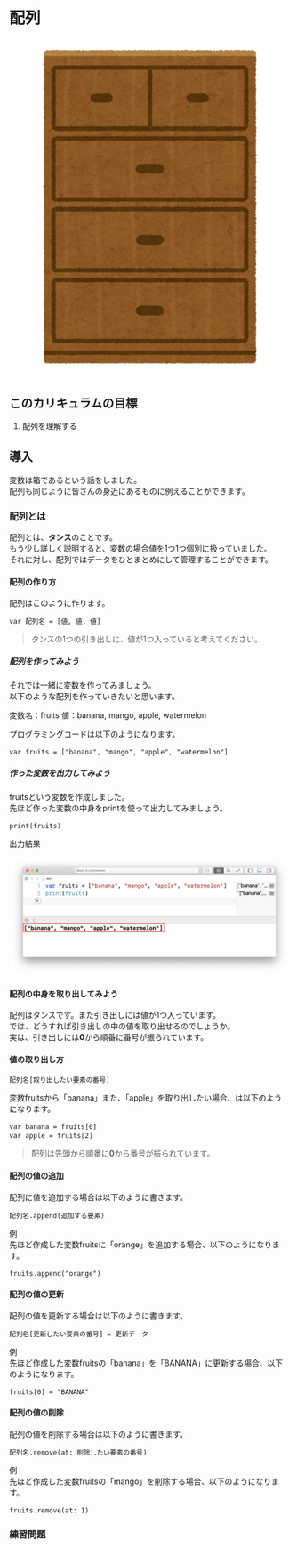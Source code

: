 # 配列
![Swiftロゴ](./img/kagu_tansu.png)

## このカリキュラムの目標
1. 配列を理解する

## 導入
変数は箱であるという話をしました。  
配列も同じように皆さんの身近にあるものに例えることができます。

### 配列とは
配列とは、**タンス**のことです。  
もう少し詳しく説明すると、変数の場合値を1つ1つ個別に扱っていました。  
それに対し、配列ではデータをひとまとめにして管理することができます。

#### 配列の作り方
配列はこのように作ります。

```
var 配列名 = [値, 値, 値]
```

> タンスの1つの引き出しに、値が1つ入っていると考えてください。

##### 配列を作ってみよう
それでは一緒に変数を作ってみましょう。   
以下のような配列を作っていきたいと思います。

変数名：fruits
値：banana, mango, apple, watermelon

プログラミングコードは以下のようになります。

```
var fruits = ["banana", "mango", "apple", "watermelon"]
```

##### 作った変数を出力してみよう
fruitsという変数を作成しました。  
先ほど作った変数の中身をprintを使って出力してみましょう。

```
print(fruits)
```

出力結果

![Swiftロゴ](./img/print_array_fruits.png)

#### 配列の中身を取り出してみよう
配列はタンスです。また引き出しには値が1つ入っています。  
では、どうすれば引き出しの中の値を取り出せるのでしょうか。  
実は、引き出しには**0**から順番に番号が振られています。

#### 値の取り出し方

```
配列名[取り出したい要素の番号]
```

変数fruitsから「banana」また、「apple」を取り出したい場合、は以下のようになります。

```
var banana = fruits[0]
var apple = fruits[2]
```

> 配列は先頭から順番に**0**から番号が振られています。

#### 配列の値の追加
配列に値を追加する場合は以下のように書きます。

```
配列名.append(追加する要素)
```

例  
先ほど作成した変数fruitsに「orange」を追加する場合、以下のようになります。

```
fruits.append("orange")
```

#### 配列の値の更新
配列の値を更新する場合は以下のように書きます。

```
配列名[更新したい要素の番号] = 更新データ
```

例  
先ほど作成した変数fruitsの「banana」を「BANANA」に更新する場合、以下のようになります。

```
fruits[0] = "BANANA"
```

#### 配列の値の削除
配列の値を削除する場合は以下のように書きます。

```
配列名.remove(at: 削除したい要素の番号)
```

例  
先ほど作成した変数fruitsの「mango」を削除する場合、以下のようになります。

```
fruits.remove(at: 1)
```

### 練習問題